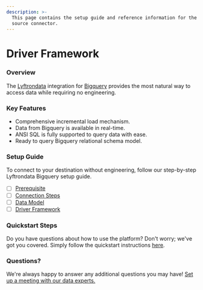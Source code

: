 ```yaml
---
description: >-
  This page contains the setup guide and reference information for the Bigquery
  source connector.
---
```


# Driver Framework

### Overview

The [Lyftrondata](https://www.lyftrondata.com/) integration for [Bigquery](https://www.lyftrondata.com/integration/data-warehouse/google-bigquery/) provides the most natural way to access data while requiring no engineering.

### Key Features

* Comprehensive incremental load mechanism.
* Data from Bigquery is available in real-time.
* ANSI SQL is fully supported to query data with ease.
* Ready to query Bigquery relational schema model.

### Setup Guide

To connect to your destination without engineering, follow our step-by-step Lyftrondata Bigquery setup guide.

* [ ] [Prerequisite](../prerequisite.md)
* [ ] [Connection Steps](../connection-steps.md)
* [ ] [Data Model](../data-model/erd.md)
* [ ] [Driver Framework](./)

### Quickstart Steps

Do you have questions about how to use the platform? Don't worry; we've got you covered. Simply follow the quickstart instructions [here](../).

### Questions? <a href="#questions" id="questions"></a>

We're always happy to answer any additional questions you may have! [Set up a meeting with our data experts.](https://www.lyftrondata.com/book-a-meeting/)
